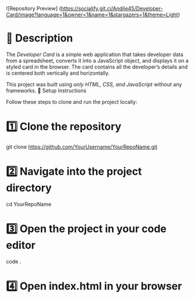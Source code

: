 
![Repository Preview] (https://socialify.git.ci/Andile45/Developer-Card/image?language=1&owner=1&name=1&stargazers=1&theme=Light)



# 📌 Description
The *Developer Card* is a simple web application that takes developer data from a spreadsheet, converts it into a JavaScript object, and displays it on a styled card in the browser. The card contains all the developer’s details and is centered both vertically and horizontally.

This project was built using *only HTML, CSS, and JavaScript* without any frameworks.
🚀 Setup Instructions

Follow these steps to clone and run the project locally:
# 1️⃣ Clone the repository
git clone https://github.com/YourUsername/YourRepoName.git

# 2️⃣ Navigate into the project directory
cd YourRepoName

# 3️⃣ Open the project in your code editor
code .

# 4️⃣ Open index.html in your browser
